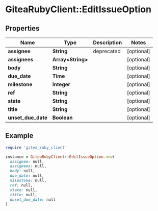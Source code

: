# GiteaRubyClient::EditIssueOption

## Properties

| Name | Type | Description | Notes |
| ---- | ---- | ----------- | ----- |
| **assignee** | **String** | deprecated | [optional] |
| **assignees** | **Array&lt;String&gt;** |  | [optional] |
| **body** | **String** |  | [optional] |
| **due_date** | **Time** |  | [optional] |
| **milestone** | **Integer** |  | [optional] |
| **ref** | **String** |  | [optional] |
| **state** | **String** |  | [optional] |
| **title** | **String** |  | [optional] |
| **unset_due_date** | **Boolean** |  | [optional] |

## Example

```ruby
require 'gitea_ruby_client'

instance = GiteaRubyClient::EditIssueOption.new(
  assignee: null,
  assignees: null,
  body: null,
  due_date: null,
  milestone: null,
  ref: null,
  state: null,
  title: null,
  unset_due_date: null
)
```

